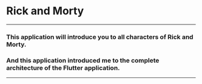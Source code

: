 # Rick and Morty
---
### This application will introduce you to all characters of Rick and Morty. 
### And this application introduced me to the complete architecture of the Flutter application.
---